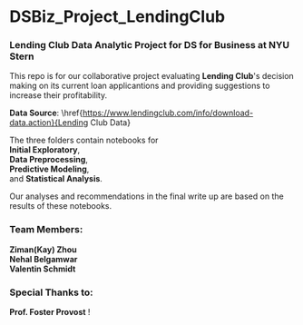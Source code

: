 # DSBiz_Project_LendingClub

### Lending Club Data Analytic Project for DS for Business at NYU Stern 


This repo is for our collaborative project evaluating **Lending Club**'s decision making on its current loan applicantions and providing suggestions to increase their profitability. 

**Data Source**: \href{https://www.lendingclub.com/info/download-data.action}{Lending Club Data}

The three folders contain notebooks for <br/>
**Initial Exploratory**, <br/>
**Data Preprocessing**, <br/>
**Predictive Modeling**, <br/>
and **Statistical Analysis**.<br/>

Our analyses and recommendations in the final write up are based on the results of these notebooks.


### Team Members:
**Ziman(Kay) Zhou**<br/>
**Nehal Belgamwar**<br/>
**Valentin Schmidt**


### Special Thanks to:
**Prof. Foster Provost** !
